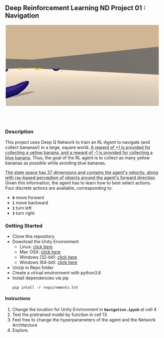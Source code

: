 
## Deep Reinforcement Learning ND Project 01 : Navigation
<div align="center"><img src="https://github.com/iAbhyuday/Navigation-Deep-Q-Networks/raw/master/banana.gif" ></div>


<br><br>


### Description
This project uses Deep Q Network to train an RL-Agent to navigate (and collect bananas!) in a large, square world.
<u style="text-decoration-color:gray">A reward of +1 is provided for collecting a yellow banana, and a reward of -1 is provided for collecting a blue banana.</u> Thus, the goal of the RL agent is to collect as many yellow bananas as possible while avoiding blue bananas.

<u style="text-decoration-color:gray">The state space has 37 dimensions and contains the agent's velocity, along with ray-based perception of objects around the agent's forward direction</u>. Given this information, the agent has to learn how to best select actions. Four discrete actions are available, corresponding to:

   - **`0`**  move forward
   - **`1`**  move backward
   - **`2`**  turn left
   - **`3`**  turn right
### Getting Started
- Clone this repository
- Download the Unity Environment
   - Linux: [click here](https://s3-us-west-1.amazonaws.com/udacity-drlnd/P1/Banana/Banana_Linux.zip)
    - Mac OSX: [click here](https://s3-us-west-1.amazonaws.com/udacity-drlnd/P1/Banana/Banana.app.zip)
    - Windows (32-bit): [click here](https://s3-us-west-1.amazonaws.com/udacity-drlnd/P1/Banana/Banana_Windows_x86.zip)
    - Windows (64-bit): [click here](https://s3-us-west-1.amazonaws.com/udacity-drlnd/P1/Banana/Banana_Windows_x86_64.zip)
- Unzip in Repo folder
- Create a virtual environment with python3.6
- Install dependencies via pip 
  ```
  pip intall -r requirements.txt
  ```

    
 




#### Instructions
1. Change the location for Unity Environment in  **`Navigation.ipynb`** at cell 4
2. Test the pretrained model by function in cell 13
3. Feel free to change the hyperparameters of the agent and the Network Architecture 
4. Explore.
   
